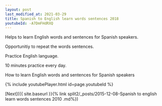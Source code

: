 ```yaml
---
layout: post
last_modified_at: 2021-03-29
title: Spanish to English learn words sentences 2018 
youtubeId: -A7DmFHdRXQ
---
```

 
 
Helps to learn English words and sentences for Spanish speakers.

Opportunitiy to repeat the words sentences. 

Practice English language. 
 
10 minutes practice every day. 
 
How to learn English words and sentences for Spanish speakers 
 
{% include youtubePlayer.html id=page.youtubeId %}
 
 
[Next]({{ site.baseurl }}{% link  split2/_posts/2015-12-08-Spanish to english learn words sentences 2010 .md%})
 
